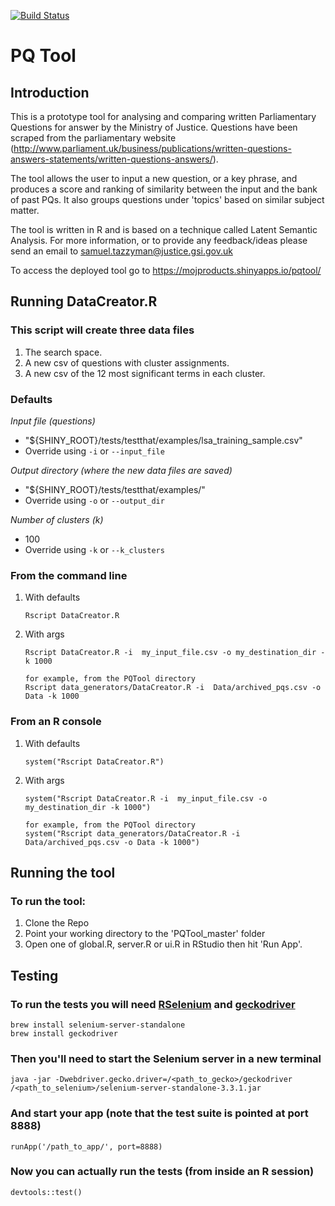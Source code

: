 [![Build Status](https://travis-ci.org/moj-analytical-services/PQTool.svg?branch=master)](https://travis-ci.org/moj-analytical-services/PQTool)

# PQ Tool
## Introduction
This is a prototype tool for analysing and comparing written Parliamentary Questions for answer by the Ministry of Justice. Questions have been scraped from the parliamentary website (http://www.parliament.uk/business/publications/written-questions-answers-statements/written-questions-answers/).

The tool allows the user to input a new question, or a key phrase, and produces a score and ranking of similarity between the input and the bank of past PQs. It also groups questions under 'topics' based on similar subject matter.

The tool is written in R and is based on a technique called Latent Semantic Analysis. For more information, or to provide any feedback/ideas please send an email to samuel.tazzyman@justice.gsi.gov.uk

To access the deployed tool go to https://mojproducts.shinyapps.io/pqtool/
## Running DataCreator.R
### This script will create three data files
1. The search space.
2. A new csv of questions with cluster assignments.
3. A new csv of the 12 most significant terms in each cluster.

### Defaults
*Input file (questions)*
* "${SHINY_ROOT}/tests/testthat/examples/lsa_training_sample.csv"
* Override using `-i` or `--input_file`

*Output directory (where the new data files are saved)*
* "${SHINY_ROOT}/tests/testthat/examples/"
* Override using `-o` or `--output_dir`

*Number of clusters (k)*
* 100
* Override using `-k` or `--k_clusters`

### From the command line
1. With defaults
    ```
    Rscript DataCreator.R
    ```
2. With args
    ```
    Rscript DataCreator.R -i  my_input_file.csv -o my_destination_dir -k 1000
    ```
    ```
    for example, from the PQTool directory
    Rscript data_generators/DataCreator.R -i  Data/archived_pqs.csv -o Data -k 1000
    ```
  
### From an R console
1. With defaults
    ```
    system("Rscript DataCreator.R")
    ```
2. With args
    ```
    system("Rscript DataCreator.R -i  my_input_file.csv -o my_destination_dir -k 1000")
    ```
    ```
    for example, from the PQTool directory
    system("Rscript data_generators/DataCreator.R -i  Data/archived_pqs.csv -o Data -k 1000")
    ```

## Running the tool

### To run the tool:
1) Clone the Repo
2) Point your working directory to the 'PQTool_master' folder 
3) Open one of global.R, server.R or ui.R in RStudio then hit 'Run App'.

## Testing

### To run the tests you will need [RSelenium][1] and [geckodriver][2]

```
brew install selenium-server-standalone
brew install geckodriver
```

### Then you'll need to start the Selenium server in a new terminal

```
java -jar -Dwebdriver.gecko.driver=/<path_to_gecko>/geckodriver /<path_to_selenium>/selenium-server-standalone-3.3.1.jar
```

### And start your app (note that the test suite is pointed at port 8888)
```
runApp('/path_to_app/', port=8888)
```

### Now you can actually run the tests (from inside an R session)

```
devtools::test()
```

[1]: https://cran.r-project.org/web/packages/RSelenium/vignettes/RSelenium-basics.html
[2]: https://github.com/mozilla/geckodriver/

